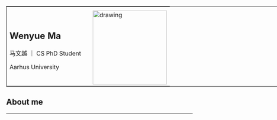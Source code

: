 <table>
<!-- <tr> -->
<th> </th>
<th> </th>
<th> </th>
<!-- </tr> -->
<tr>
<td>

## Wenyue Ma 

马文越 ｜ CS PhD Student

Aarhus University

</td>
<td>
<!-- -------- -->
</td>

<td>

<img style="float: right;"  src="pic/slef.jpg" alt="drawing" width="200"/>

</td>
</tr>
</table>

<style>
td, th {
   border: none!important;
}
table {
  border: 1px solid black;
  table-layout: fixed;
  width: 800px;
}
</style>

<!-- | Wenyue MA          |         | 
| ------------ | ------------- | 
| 马文越 - CS PhD Student Aarhus University | <img style="float: right;"  src="pic/slef.jpg" alt="drawing" width="200"/>| -->
## About me
---
